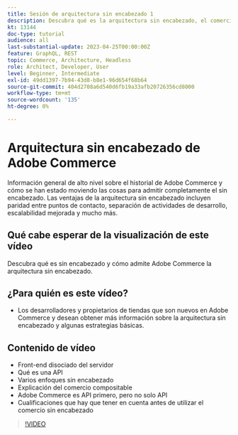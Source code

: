 ```yaml
---
title: Sesión de arquitectura sin encabezado 1
description: Descubra qué es la arquitectura sin encabezado, el comercio componible y las experiencias personalizadas
kt: 13144
doc-type: tutorial
audience: all
last-substantial-update: 2023-04-25T00:00:00Z
feature: GraphQL, REST
topic: Commerce, Architecture, Headless
role: Architect, Developer, User
level: Beginner, Intermediate
exl-id: 49dd1397-7b94-43d8-b8e1-96d654f68b64
source-git-commit: 404d2708a6d540d6fb19a33afb20726356cd8000
workflow-type: tm+mt
source-wordcount: '135'
ht-degree: 0%

---
```


# Arquitectura sin encabezado de Adobe Commerce

Información general de alto nivel sobre el historial de Adobe Commerce y cómo se han estado moviendo las cosas para admitir completamente el sin encabezado.  Las ventajas de la arquitectura sin encabezado incluyen paridad entre puntos de contacto, separación de actividades de desarrollo, escalabilidad mejorada y mucho más.

## Qué cabe esperar de la visualización de este vídeo

Descubra qué es sin encabezado y cómo admite Adobe Commerce la arquitectura sin encabezado.

## ¿Para quién es este vídeo?

* Los desarrolladores y propietarios de tiendas que son nuevos en Adobe Commerce y desean obtener más información sobre la arquitectura sin encabezado y algunas estrategias básicas.

## Contenido de vídeo

* Front-end disociado del servidor
* Qué es una API
* Varios enfoques sin encabezado
* Explicación del comercio compositable
* Adobe Commerce es API primero, pero no solo API
* Cualificaciones que hay que tener en cuenta antes de utilizar el comercio sin encabezado

>[!VIDEO](https://video.tv.adobe.com/v/3418862?learn=on)
